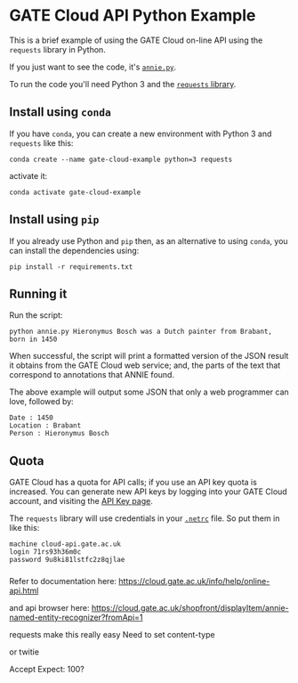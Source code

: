 # GATE Cloud API Python Example

This is a brief example of using the GATE Cloud on-line API
using the `requests` library in Python.

If you just want to see the code, it's [`annie.py`](blob/master/annie.py).

To run the code you'll need
Python 3 and the [`requests` library](https://pypi.org/project/requests/).

## Install using `conda`

If you have `conda`,
you can create a new environment with Python 3 and `requests` like this:

    conda create --name gate-cloud-example python=3 requests

activate it:

    conda activate gate-cloud-example

## Install using `pip`

If you already use Python and `pip` then, as an alternative to using `conda`,
you can install the dependencies using:

    pip install -r requirements.txt

## Running it

Run the script:

    python annie.py Hieronymus Bosch was a Dutch painter from Brabant, born in 1450

When successful, the script will
print a formatted version of the JSON result it obtains from the GATE Cloud web service; and,
the parts of the text that correspond to annotations that ANNIE found.

The above example will output some JSON that only a web programmer can love, followed by:

    Date : 1450
    Location : Brabant
    Person : Hieronymus Bosch

## Quota

GATE Cloud has a quota for API calls; if you use an API key quota is increased.
You can generate new API keys by logging into your GATE Cloud account,
and visiting the [API Key page](https://cloud.gate.ac.uk/yourAccount/apiKeys).

The `requests` library will use credentials in your [`.netrc`](https://ec.haxx.se/usingcurl-netrc.html) file.
So put them in like this:

    machine cloud-api.gate.ac.uk
    login 71rs93h36m0c
    password 9u8ki81lstfc2z8qjlae


###

Refer to documentation here: https://cloud.gate.ac.uk/info/help/online-api.html

and api browser here:
https://cloud.gate.ac.uk/shopfront/displayItem/annie-named-entity-recognizer?fromApi=1

requests make this really easy
Need to set content-type


or twitie

Accept
Expect: 100?

